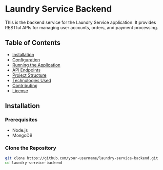 # Laundry Service Backend

This is the backend service for the Laundry Service application. It provides RESTful APIs for managing user accounts, orders, and payment processing.

## Table of Contents
- [Installation](#installation)
- [Configuration](#configuration)
- [Running the Application](#running-the-application)
- [API Endpoints](#api-endpoints)
- [Project Structure](#project-structure)
- [Technologies Used](#technologies-used)
- [Contributing](#contributing)
- [License](#license)

## Installation

### Prerequisites
- Node.js
- MongoDB

### Clone the Repository
```sh
git clone https://github.com/your-username/laundry-service-backend.git
cd laundry-service-backend
